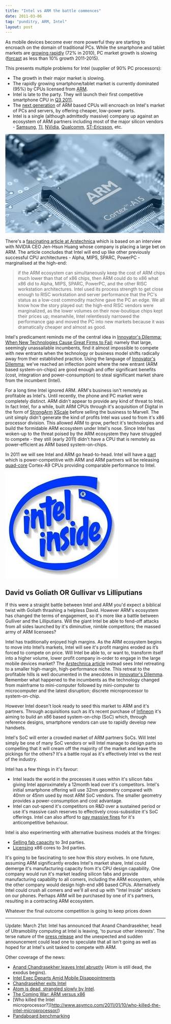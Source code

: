 ```yaml
---
title: "Intel vs ARM the battle commences"
date: 2011-03-06
tag: "punditry, ARM, Intel"
layout: post
---
```

As mobile devices become ever more powerful they are starting to encroach  on the domain of traditional PCs. While the smartphone and tablet markets are [growing rapidly](http://www.gartner.com/it/page.jsp?id=154301) (72% in 2010), PC market growth is slowing ([forcast](http://www.gartner.com/it/page.jsp?id=1570714) as less than 10% growth 2011-2015).

This presents multiple problems for Intel (supplier of 90% PC processors):

* The growth in their major market is slowing.
* The rapidly growing smartphone/tablet market is currently dominated (95%) by CPUs licensed from [ARM](http://arm.com/).
* Intel is late to the party. They will launch their first competitive smartphone CPU in [Q3 2011](http://www.slashgear.com/intel-medfield-smartphonesmids-on-sale-q3-2011-tip-insiders-23135340/).
* The [next generation](http://www.electronicsweekly.com/Articles/2010/09/09/49414/Update-ARM-Cortex-A15.htm) of ARM based CPUs will encroach on Intel's market of PCs and servers, by offering cheaper, low-power parts.
* Intel is a single (although admittedly massive) company up against an ecosystem of ARM partners including most of the major silicon vendors - [Samsung](http://www.engadget.com/2010/09/07/samsungs-orion-is-the-1ghz-dual-core-arm-cortex-a9-weve-all-be/), [TI](http://pandaboard.org), [NVidia](http://blogs.nvidia.com/2011/01/project-denver-processor-to-usher-in-new-era-of-computing/), [Qualcomm](http://www.qualcomm.com/news/releases/2011/02/14/qualcomm-announces-quad-core-snapdragon-next-generation-tablets-and), [ST-Ericsson](http://www.stericsson.com/platforms/U8500.jsp), etc.

![](/images/intel-vs-arm/arm-cortex-a15.jpg)

There's a [fascinating article at Arstechnica](http://arstechnica.com/business/news/2011/02/nvidia-30-and-the-riscification-of-x86.ars) which is based on an interview with NVIDIA CEO Jen-Hsun Huang whose company is placing a large bet on ARM. The article concludes that Intel will end up like other previously successful CPU architectures - Alpha, MIPS, SPARC, PowerPC - marginalised at the high-end:

> if the ARM ecosystem can simultaneously keep the cost of ARM chips much lower than that of x86 chips, then ARM could do to x86 what x86 did to Alpha, MIPS, SPARC, PowerPC, and the other RISC workstation architectures. Intel used its process strength to get close enough to RISC workstation and server performance that the PC's status as a low-cost commodity machine gave the PC an edge. We all know how the story played out: the high-end RISC vendors were marginalized, as the lower volumes on their now-boutique chips kept their prices up; meanwhile, Intel relentlessly narrowed the performance gap and moved the PC into new markets because it was dramatically cheaper and almost as good.

Intel's predicament reminds me of the central idea in [Innovator's Dilemma: When New Technologies Cause Great Firms to Fail](http://www.amazon.co.uk/gp/product/0875845851?ie=UTF8&tag=nickagercom-21&linkCode=as2&camp=1634&creative=6738&creativeASIN=087584585); namely that large, seemingly unassailable incumbents, find it almost impossible to compete with new entrants when the technology or business model shifts radically away from their established practice. Using the language of [Innovator's Dilemma](http://www.amazon.co.uk/gp/product/0875845851?ie=UTF8&tag=nickagercom-21&linkCode=as2&camp=1634&creative=6738&creativeASIN=087584585); we've reached an inflection point where the new entrant (ARM based system-on-chips) are good enough and offer significant benefits (cost, integration and power-consumption) to steal significant market share from the incumbent (Intel).

For a long time Intel ignored ARM. ARM's business isn't remotely as profitable as Intel's. Until recently, the phone and PC market were completely distinct. ARM didn't appear to provide any kind of threat to Intel. In fact Intel, for a while, built ARM CPUs through it's acquisition of Digital in the form of [StrongArm](http://en.wikipedia.org/wiki/StrongARM/) [XScale](http://en.wikipedia.org/wiki/XScale) before selling the business to Marvell. The unit simply didn't generate the kind of profits Intel was used to from it's x86 processor division. This allowed ARM to grow, perfect it's technologies and build the formidable ARM ecosystem under Intel's nose. Since Intel has woken-up to the threat poised by the ARM ecosystem they have struggled to compete - they still (early 2011) didn't have a CPU that is remotely as power-efficient as ARM based system-on-chips.

In 2011 we will see Intel and ARM go head-to-head. Intel will have a [part](http://www.slashgear.com/intel-medfield-smartphonesmids-on-sale-q3-2011-tip-insiders-23135340/) which is power-competitive with ARM and ARM partners will be releasing [quad-core](http://www.brightsideofnews.com/news/2011/2/15/nvidia-unveils-tegra-roadmap-tegra-3-is-superman2c-tegra-6-is-iron-man.aspx) Cortex-A9 CPUs providing comparable performance to Intel.

![](/images/intel-vs-arm/intel-inside.jpg)

## David vs Goliath OR Gullivar vs Lilliputians
If this were a straight battle between Intel and ARM you'd expect a biblical twist with Goliath thrashing a helpless David. However ARM's ecosystem has changed the terms of engagement, so it's more like a battle between Gulliver and the Lilliputians. Will the giant Intel be able to fend-off attacks from all sides launched by it's diminutive, nimble competitors; the massed army of ARM licensees?

Intel has traditionally enjoyed high margins. As the ARM ecosystem begins to move into Intel’s markets, Intel will see it's profit margins eroded as it’s forced to compete on price. Will Intel be able to, or want to, transform itself into a higher volume, lower profit company in-order to engage in the large mobile devices market? The [Arstechnica article](http://arstechnica.com/business/news/2011/02/nvidia-30-and-the-riscification-of-x86.ars) instead sees Intel retreating to a smaller high-margin, high-performance niche. This retreat to the profitable hills is well documented in the anecdotes in [Innovator's Dilemma](http://www.amazon.co.uk/gp/product/0875845851?ie=UTF8&tag=nickagercom-21&linkCode=as2&camp=1634&creative=6738&creativeASIN=087584585). Remember what happened to the incumbents as the technology changed from mainframe to mini-computer followed by mini-computer to microcomputer and the latest disruption; discrete microprocessor to system-on-chip.

However Intel doesn't look ready to seed this market to ARM and it's partners. Through acquisitions such as it’s recent purchase of [Infineon](http://www.zdnet.co.uk/news/mobile-devices/2010/08/31/intel-buys-infineons-wireless-wing-for-4g-lift-off-40089960/) it's aiming to build an x86 based system-on-chip (SoC) which, through reference designs, smartphone vendors can use to rapidly develop new handsets.

Intel's SoC will enter a crowded market of ARM partners SoCs. Will Intel simply be one of many SoC vendors or will Intel manage to design parts so compelling that it will cream off the majority of the market and leave the pickings for the others? It's a battle royal as it's effectively Intel vs the rest of the industry.

Intel has a few things in it's favour:

* Intel leads the world in the processes it uses within it's silicon fabs giving Intel approximately a 12month lead over it's competitors. Intel's initial smartphone offering will use 32nm geometry compared with 40nm or 45nm used by most ARM SoC vendors. The smaller geometry provides a power-consumption and cost advantage.
* Intel can out-spend it's competitors on R&D over a sustained period or use it's massive cash reserves to effectively cross-subsidize it's SoC offerings. Intel can also afford to [pay massive fines](http://www.guardian.co.uk/technology/2009/may/13/intel-european-commission) for it's anticompetitive behaviour.

Intel is also experimenting with alternative business models at the fringes:

* [Selling fab capacity](http://arstechnica.com/business/news/2010/11/intel-shifts-strategy-sells-22nm-fab-capacity.ars) to 3rd parties.
* [Licensing](http://bits.blogs.nytimes.com/2010/02/24/a-tie-up-between-intel-and-tsmc-fizzles/) x86 cores to 3rd parties.

It's going to be fascinating to see how this story evolves. In one future, assuming ARM significantly erodes Intel's market share, Intel could demerge it's manufacturing capacity from it's CPU design capability. One company would run it's market leading silicon fabs and provide manufacturing capability to all comers, including the ARM ecosystem, while the other company would design high-end x86 based CPUs. Alternatively Intel could crush all comers and we'll all end up with "Intel Inside" stickers on our phones. Perhaps ARM will be purchased by one of it's partners, resulting in a contracting ARM ecosystem.

Whatever the final outcome competition is going to keep prices down

---

Update: March 21st: Intel has announced that Anand Chandrasekher, head of Ultramobility computing at Intel is leaving, 'to pursue other interests'. The terse nature of the [press release](http://newsroom.intel.com/community/intel_newsroom/blog/2011/03/21/chip-shot-anand-chandrasekher-to-leave-intel-mike-bell-dave-whalen-to-lead-ultra-mobility-group) and the unexpected and sudden announcement could lead one to speculate that all isn't going as well as hoped for at Intel's unit tasked to compete with ARM.

Other coverage of the news:

* [Anand Chandrasekher leaves Intel abruptly](http://semiaccurate.com/2011/03/21/anand-chandrasekher-leaves-intel-abruptly/) (Atom is still dead, the exodus begins).
* [Intel Exec Departs Amid Mobile Disappointments](http://blogs.wsj.com/digits/2011/03/21/intel-exec-departs-amid-mobile-disappointments/)
* [Chandrasekher exits Intel](http://www.edn.com/article/517466-Chandrasekher_exits_Intel.php)
* [Atom is dead, strangled slowly by Intel](http://semiaccurate.com/2011/02/15/atom-dead-strangled-slowly-intel/).
* [The Coming War: ARM versus x86](http://vanshardware.com/2010/08/mirror-the-coming-war-arm-versus-x86/)
* [Who killed the Intel microprocessor?])http://www.asymco.com/2011/01/10/who-killed-the-intel-microprocessor/)
* [Pandaboard benchmarking](http://computerarch.com/log/2011/03/01/pandaboard/)
